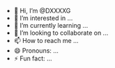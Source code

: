 - 👋 Hi, I’m @DXXXXG
- 👀 I’m interested in ...
- 🌱 I’m currently learning ...
- 💞️ I’m looking to collaborate on ...
- 📫 How to reach me ...
- 😄 Pronouns: ...
- ⚡ Fun fact: ...

<!---
DXXXXG/DXXXXG is a ✨ special ✨ repository because its `README.md` (this file) appears on your GitHub profile.
You can click the Preview link to take a look at your changes.
--->
